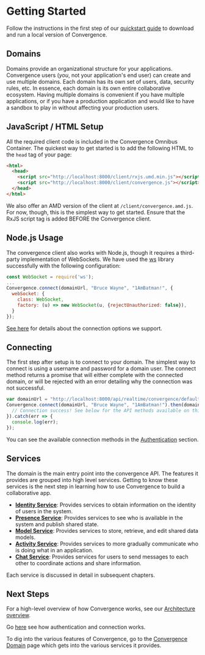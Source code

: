 # Getting Started
Follow the instructions in the first step of our [quickstart guide](https://convergence.io/quickstart/) to download and run a local version of Convergence.

## Domains
Domains provide an organizational structure for your applications. Convergence users (*you*, not your application's end user) can create and use multiple domains. Each domain has its own set of users, data, security rules, etc.  In essence, each domain is its own entire collaborative ecosystem.  Having multiple domains is convenient if you have multiple applications, or if you have a production application and would like to have a sandbox to play in without affecting your production users.


## JavaScript / HTML Setup
All the required client code is included in the Convergence Omnibus Container.  The quickest way to get started is to add the following HTML to the `head` tag of your page:

```HTML
<html>
  <head>
    <script src="http://localhost:8000/client/rxjs.umd.min.js"></script>
    <script src="http://localhost:8000/client/convergence.js"></script>
  </head>
</html>
```

We also offer an AMD version of the client at `/client/convergence.amd.js`.  For now, though, this is the simplest way to get started.  Ensure that the RxJS script tag is added BEFORE the Convergence client.

## Node.js Usage
The convergence client also works with Node.js, though it requires a third-party implementation of WebSockets. We have used the [ws](https://github.com/websockets/ws) library successfully with the following configuration:

```Javascript
const WebSocket = require('ws');
...
Convergence.connect(domainUrl, "Bruce Wayne", "1AmBatman!", {
  webSocket: {
    class: WebSocket,
    factory: (u) => new WebSocket(u, {rejectUnauthorized: false}),
  }
});
```

[See here](https://api-docs.convergence.io/interfaces/connection_and_authentication.iconvergenceoptions.html) for details about the connection options we support.

## Connecting
The first step after setup is to connect to your domain.  The simplest way to connect is using a username and password for a domain user.  The connect method returns a promise that will either complete with the connected domain, or will be rejected with an error detailing why the connection was not successful.

```Javascript
var domainUrl = "http://localhost:8000/api/realtime/convergence/default";
Convergence.connect(domainUrl, "Bruce Wayne", "1AmBatman!").then(domain => {
  // Connection success! See below for the API methods available on this domain
}).catch(err => {
  console.log(err);
});
```
You can see the available connection methods in the [Authentication](/guide/authentication/overview/) section.

## Services
The domain is the main entry point into the convergence API.  The features it provides are grouped into high level services.  Getting to know these services is the next step in learning how to use Convergence to build a collaborative app.

* [**Identity Service**](/guide/identity/overview/): Provides services to obtain information on the identity of users in the system.
* [**Presence Service**](/guide/presence/overview/): Provides services to see who is available in the system and publish shared state.
* [**Model Service**](/guide/models/overview/): Provides services to store, retrieve, and edit shared data models.
* [**Activity Service**](/guide/activities/overview/): Provides services to more gradually communicate who is doing what in an application.
* [**Chat Service**](/guide/chat/overview/): Provides services for users to send messages to each other to coordinate actions and share information.

Each service is discussed in detail in subsequent chapters.

## Next Steps

For a high-level overview of how Convergence works, see our [Architecture overview](/guide/architecture-overview/). 

Go [here](/guide/authentication/overview/) see how authentication and connection works.

To dig into the various features of Convergence, go to the [Convergence Domain](/guide/domain/overview/) page which gets into the various services it provides.
